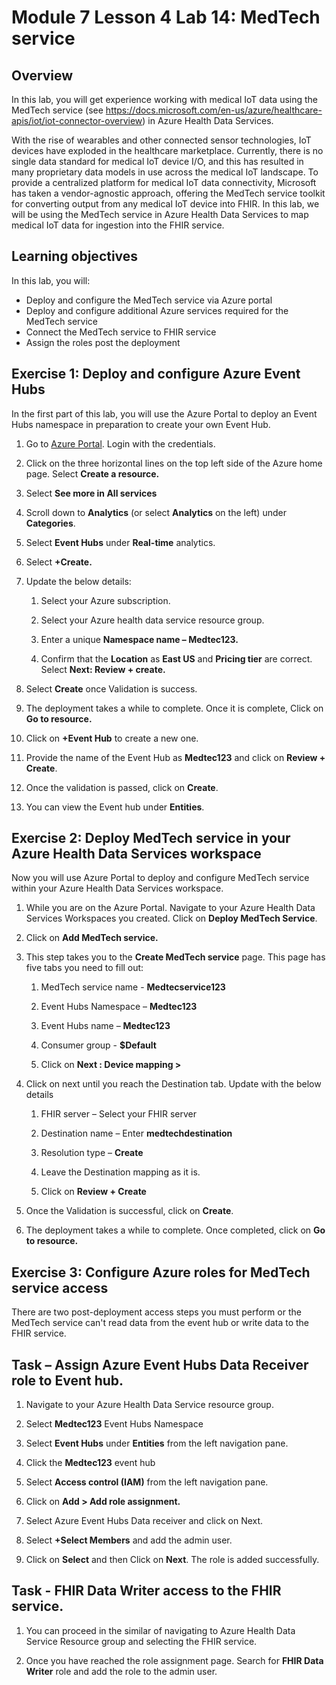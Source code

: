 # Module 7 Lesson 4 Lab 14: MedTech service

## Overview

In this lab, you will get experience working with medical IoT data using the MedTech service (see https://docs.microsoft.com/en-us/azure/healthcare-apis/iot/iot-connector-overview) in Azure Health Data Services.

With the rise of wearables and other connected sensor technologies, IoT devices have exploded in the healthcare marketplace. Currently, there is no single data standard for medical IoT device I/O, and this has resulted in many proprietary data models in use across the medical IoT landscape. To provide a centralized platform for medical IoT data connectivity, Microsoft has taken a vendor-agnostic approach, offering the MedTech service toolkit for converting output from any medical IoT device into FHIR. In this lab, we will be using the MedTech service in Azure Health Data Services to map medical IoT data for ingestion into the FHIR service.

## Learning objectives

In this lab, you will:
-   Deploy and configure the MedTech service via Azure portal
-   Deploy and configure additional Azure services required for the MedTech
    service
-   Connect the MedTech service to FHIR service
-   Assign the roles post the deployment

## Exercise 1: Deploy and configure Azure Event Hubs

In the first part of this lab, you will use the Azure Portal to deploy an Event Hubs namespace in preparation to create your own Event Hub.

1.  Go to [Azure Portal](https://portal.azure.com/). Login with the credentials.

2.	Click on the three horizontal lines on the top left side of the Azure home page. Select **Create a resource.**
 
3.	Select **See more in All services**
 
4.	Scroll down to **Analytics** (or select **Analytics** on the left) under **Categories**.
 
5.	Select **Event Hubs** under **Real-time** analytics.
 
6.	Select **+Create.**
 
7.	Update the below details:

    1.	Select your Azure subscription.

    2.	Select your Azure health data service resource group.

    3.	Enter a unique **Namespace name – Medtec123.**

    4.	Confirm that the **Location** as **East US** and **Pricing tier** are correct. Select **Next: Review + create.**
 
8.	Select **Create** once Validation is success.
 
9.	The deployment takes a while to complete. Once it is complete, Click on **Go to resource.**
 
10.	Click on **+Event Hub** to create a new one.
 
11.	Provide the name of the Event Hub as **Medtec123** and click on **Review + Create**.
 
12.	Once the validation is passed, click on **Create**.
 
13.	You can view the Event hub under **Entities**.

## Exercise 2: Deploy MedTech service in your Azure Health Data Services workspace

Now you will use Azure Portal to deploy and configure MedTech service within your Azure Health Data Services workspace.

1.	While you are on the Azure Portal. Navigate to your Azure Health Data Services Workspaces you created. Click on **Deploy MedTech Service**.
 
2.	Click on **Add MedTech service.** 
 
3.	This step takes you to the **Create MedTech service** page. This page has five tabs you need to fill out:

    1.	MedTech service name - **Medtecservice123**

    2.	Event Hubs Namespace – **Medtec123**

    3.	Event Hubs name – **Medtec123**

    4.	Consumer group - **$Default**

    5.	Click on **Next : Device mapping >**
  
4.	Click on next until you reach the Destination tab. Update with the below details

    1.	FHIR server – Select your FHIR server

  	2.	Destination name – Enter **medtechdestination**

  	3.	Resolution type – **Create**

  	4.	Leave the Destination mapping as it is.

    5.	Click on **Review + Create**
 
5.	Once the Validation is successful, click on **Create**.
 
6.	The deployment takes a while to complete. Once completed, click on **Go to resource.**

## Exercise 3: Configure Azure roles for MedTech service access

There are two post-deployment access steps you must perform or the MedTech service can't read data from the event hub or write data to the FHIR service.

## Task – Assign Azure Event Hubs Data Receiver role to Event hub.

1.	Navigate to your Azure Health Data Service resource group. 

2.	Select **Medtec123** Event Hubs Namespace
 
3.	Select **Event Hubs** under **Entities** from the left navigation pane.

4.	Click the **Medtec123** event hub
 
5.	Select **Access control (IAM)** from the left navigation pane.

6.	Click on **Add > Add role assignment.**
 
7.	Select Azure Event Hubs Data receiver and click on Next.
 
8.	Select **+Select Members** and add the admin user.
 
9.	Click on **Select** and then Click on **Next**. The role is added successfully.

## Task - FHIR Data Writer access to the FHIR service.

1.	You can proceed in the similar of navigating to Azure Health Data Service Resource group and selecting the FHIR service.

2.	Once you have reached the role assignment page. Search for **FHIR Data Writer** role and add the role to the admin user.
 

